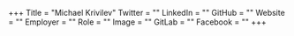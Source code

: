 +++
Title = "Michael Krivilev"
Twitter = ""
LinkedIn = ""
GitHub = ""
Website = ""
Employer = ""
Role = ""
Image = ""
GitLab = ""
Facebook = ""
+++
